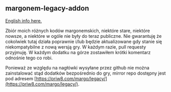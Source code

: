 ## margonem-legacy-addon

[English info here.](README-ENG.md)

Zbiór moich różnych kodów margonemskich, niektóre stare, niektóre nowsze, a niektóre w ogóle nie były do teraz publiczne. Nie gwarantuję że cokolwiek tutaj działa poprawnie i/lub będzie aktualizowane gdy stanie się niekompatybilne z nową wersją gry. W każdym razie, pull requesty przyjmuję. W każdym dodatku na górze zostawiłem krótki komentarz odnośnie tego co robi.

Ponieważ ze względu na nagłówki wysyłane przez github nie można zainstalować stąd dodatków bezpośrednio do gry, mirror repo dostępny jest pod adresem [https://priw8.com/margo/legacy/](https://priw8.com/margo/legacy/).
